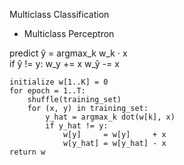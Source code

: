  Multiclass Classification

 - Multiclass Perceptron

predict ŷ = argmax_k w_k · x  
if ŷ != y:
    w_y      += x
    w_ŷ      -= x

```
initialize w[1..K] = 0
for epoch = 1..T:
    shuffle(training_set)
    for (x, y) in training_set:
        y_hat = argmax_k dot(w[k], x)       
        if y_hat != y:
            w[y]     = w[y]     + x
            w[y_hat] = w[y_hat] - x
return w
```
